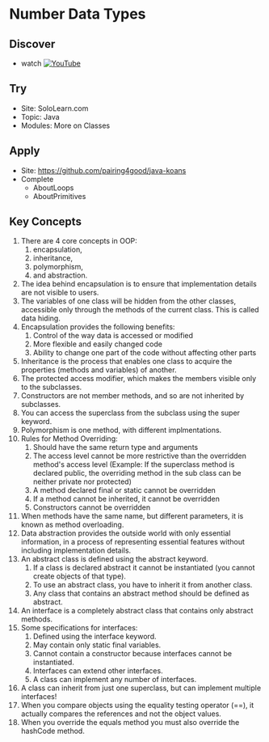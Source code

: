 # Number Data Types

## Discover
- watch [![YouTube](https://i.ytimg.com/vi/G5c_Pc8P2EI/default.jpg)](https://www.youtube.com/watch?v=G5c_Pc8P2EI)

## Try
- Site: SoloLearn.com
- Topic: Java
- Modules: More on Classes

## Apply
- Site: https://github.com/pairing4good/java-koans
- Complete 
     - AboutLoops
     - AboutPrimitives

## Key Concepts
1. There are 4 core concepts in OOP: 
   1. encapsulation, 
   2. inheritance, 
   3. polymorphism, 
   4. and abstraction.
1. The idea behind encapsulation is to ensure that implementation details are not visible to users. 
1. The variables of one class will be hidden from the other classes, accessible only through the methods of the current class. This is called data hiding.
1. Encapsulation provides the following benefits:
   1. Control of the way data is accessed or modified
   1. More flexible and easily changed code
   1. Ability to change one part of the code without affecting other parts
1. Inheritance is the process that enables one class to acquire the properties (methods and variables) of another. 
1. The protected access modifier, which makes the members visible only to the subclasses.
1. Constructors are not member methods, and so are not inherited by subclasses.
1. You can access the superclass from the subclass using the super keyword. 
1. Polymorphism is one method, with different implmentations.
1. Rules for Method Overriding:
   1. Should have the same return type and arguments
   1. The access level cannot be more restrictive than the overridden method's access level (Example: If the superclass method is declared public, the overriding method in the sub class can be neither private nor protected)
   1. A method declared final or static cannot be overridden
   1. If a method cannot be inherited, it cannot be overridden
   1. Constructors cannot be overridden
1. When methods have the same name, but different parameters, it is known as method overloading.
1. Data abstraction provides the outside world with only essential information, in a process of representing essential features without including implementation details.
1. An abstract class is defined using the abstract keyword.
   1. If a class is declared abstract it cannot be instantiated (you cannot create objects of that type).
   1. To use an abstract class, you have to inherit it from another class.
   1. Any class that contains an abstract method should be defined as abstract.
1. An interface is a completely abstract class that contains only abstract methods.
1. Some specifications for interfaces:
   1. Defined using the interface keyword.
   1. May contain only static final variables.
   1. Cannot contain a constructor because interfaces cannot be instantiated.
   1. Interfaces can extend other interfaces.
   1. A class can implement any number of interfaces.
1. A class can inherit from just one superclass, but can implement multiple interfaces!
1. When you compare objects using the equality testing operator (==), it actually compares the references and not the object values.
1. When you override the equals method you must also override the hashCode method.
